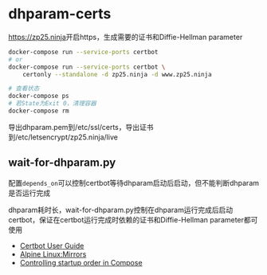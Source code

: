 # dhparam-certs

<https://zp25.ninja>开启https，生成需要的证书和Diffie-Hellman parameter

~~~bash
docker-compose run --service-ports certbot
# or
docker-compose run --service-ports certbot \
    certonly --standalone -d zp25.ninja -d www.zp25.ninja

# 查看状态
docker-compose ps
# 若State为Exit 0，清理容器
docker-compose rm
~~~
导出dhparam.pem到/etc/ssl/certs，导出证书到/etc/letsencrypt/zp25.ninja/live

## wait-for-dhparam.py
配置`depends_on`可以控制certbot等待dhparam启动后启动，但不能判断dhparam是否运行完成

dhparam耗时长，wait-for-dhparam.py控制在dhparam运行完成后启动certbot，保证在certbot运行完成时依赖的证书和Diffie-Hellman parameter都可使用


+ [Certbot User Guide](https://certbot.eff.org/docs/using.html "Certbot User Guide")
+ [Alpine Linux:Mirrors](https://wiki.alpinelinux.org/wiki/Alpine_Linux:Mirrors "Alpine Linux:Mirrors")
+ [Controlling startup order in Compose](https://docs.docker.com/compose/startup-order/ "Controlling startup order in Compose")
